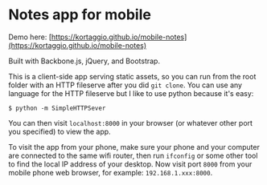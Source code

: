 # Notes app for mobile

Demo here: [https://kortaggio.github.io/mobile-notes](https://kortaggio.github.io/mobile-notes)

Built with Backbone.js, jQuery, and Bootstrap.

This is a client-side app serving static assets, so you can run from the root folder with an HTTP fileserve after you did `git clone`. You can use any language for the HTTP fileserve but I like to use python because it's easy:

    $ python -m SimpleHTTPSever

You can then visit `localhost:8000` in your browser (or whatever other port you specified) to view the app.

To visit the app from your phone, make sure your phone and your computer are connected to the same wifi router, then run `ifconfig` or some other tool to find the local IP address of your desktop. Now visit port `8000` from your mobile phone web browser, for example: `192.168.1.xxx:8000`.
